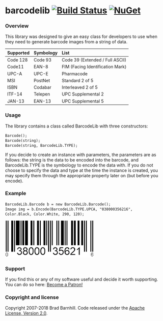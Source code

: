 # barcodelib [![Build Status](https://www.travis-ci.org/barnhill/barcodelib.svg?branch=master)](https://travis-ci.org/barnhill/barcodelib) [![NuGet](https://img.shields.io/nuget/v/BarcodeLib.svg)](https://www.nuget.org/packages/BarcodeLib)

### Overview ###
 
This library was designed to give an easy class for developers to use when they need to generate barcode images from a string of data.

|   Supported   |  Symbology    | List  |
| :------------- | :------------- | :-----|
| Code 128      | Code 93       | Code 39 (Extended / Full ASCII) |
| Code11        | EAN-8         | FIM (Facing Identification Mark) |
| UPC-A         | UPC-E         | Pharmacode   |
| MSI           | PostNet       | Standard 2 of 5 |
| ISBN          | Codabar       | Interleaved 2 of 5 |
| ITF-14        | Telepen       | UPC Supplemental 2 |
| JAN-13        | EAN-13        | UPC Supplemental 5 |

### Usage ###

The library contains a class called BarcodeLib with three constructors:
```
Barcode();
Barcode(string);
Barcode(string, BarcodeLib.TYPE);
```

If you decide to create an instance with parameters, the parameters are as follows: the string is the data to be encoded into the barcode, and BarcodeLib.TYPE is the symbology to encode the data with. If you do not choose to specify the data and type at the time the instance is created, you may specify them through the appropriate property later on (but before you encode).

### Example ###
```
BarcodeLib.Barcode b = new BarcodeLib.Barcode();
Image img = b.Encode(BarcodeLib.TYPE.UPCA, "038000356216", Color.Black, Color.White, 290, 120);
```

![Alt text](BarcodeStandard/examples/upca.gif?raw=true "UPC-A")

### Support ###
If you find this or any of my software useful and decide it worth supporting.  You can do so here:  [Become a Patron!](https://www.patreon.com/bePatron?u=10143118)

### Copyright and license ###

Copyright 2007-2018 Brad Barnhill. Code released under the [Apache License, Version 2.0](https://github.com/bbarnhill/barcodelib/blob/master/LICENSE).

